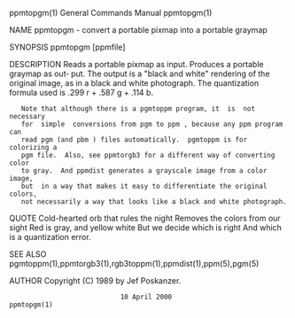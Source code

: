 ppmtopgm(1)                General Commands Manual                ppmtopgm(1)

NAME
       ppmtopgm - convert a portable pixmap into a portable graymap

SYNOPSIS
       ppmtopgm [ppmfile]

DESCRIPTION
       Reads a portable pixmap as input.  Produces a portable graymap as out‐
       put.  The output is a "black and  white"  rendering  of  the  original
       image,  as  in a black and white photograph.  The quantization formula
       used is .299 r + .587 g + .114 b.

       Note that although there is a pgmtoppm program, it  is  not  necessary
       for  simple  conversions from pgm to ppm , because any ppm program can
       read pgm (and pbm ) files automatically.  pgmtoppm is for colorizing a
       pgm file.  Also, see ppmtorgb3 for a different way of converting color
       to gray.  And ppmdist generates a grayscale image from a color  image,
       but  in a way that makes it easy to differentiate the original colors,
       not necessarily a way that looks like a black and white photograph.

QUOTE
       Cold-hearted orb that rules the night
       Removes the colors from our sight
       Red is gray, and yellow white
       But we decide which is right
       And which is a quantization error.

SEE ALSO
       pgmtoppm(1),ppmtorgb3(1),rgb3toppm(1),ppmdist(1),ppm(5),pgm(5)

AUTHOR
       Copyright (C) 1989 by Jef Poskanzer.

                                10 April 2000                     ppmtopgm(1)
